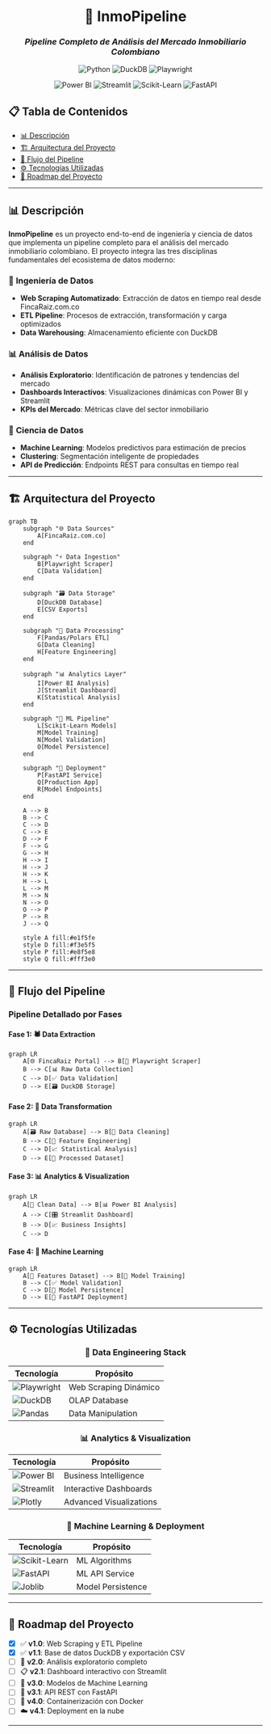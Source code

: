 <div align="center">

# 🏡 InmoPipeline
### *Pipeline Completo de Análisis del Mercado Inmobiliario Colombiano*

<p align="center">
  <img src="https://img.shields.io/badge/Python-Data_Engineering-3776ab?style=for-the-badge&logo=python&logoColor=white" alt="Python">
  <img src="https://img.shields.io/badge/DuckDB-Analytics_Database-FFF000?style=for-the-badge&logo=duckdb&logoColor=black" alt="DuckDB">
  <img src="https://img.shields.io/badge/Playwright-Web_Scraping-2EAD33?style=for-the-badge&logo=playwright&logoColor=white" alt="Playwright">
</p>

<p align="center">
  <img src="https://img.shields.io/badge/Power_BI-Business_Intelligence-F2C811?style=for-the-badge&logo=powerbi&logoColor=black" alt="Power BI">
  <img src="https://img.shields.io/badge/Streamlit-Interactive_Dashboards-FF4B4B?style=for-the-badge&logo=streamlit&logoColor=white" alt="Streamlit">
  <img src="https://img.shields.io/badge/Scikit_Learn-Machine_Learning-F7931E?style=for-the-badge&logo=scikit-learn&logoColor=white" alt="Scikit-Learn">
  <img src="https://img.shields.io/badge/FastAPI-ML_Services-009688?style=for-the-badge&logo=fastapi&logoColor=white" alt="FastAPI">
</p>

</div>

## 📋 Tabla de Contenidos

- [📊 Descripción](#-descripción)
- [🏗️ Arquitectura del Proyecto](#️-arquitectura-del-proyecto)
- [🔄 Flujo del Pipeline](#-flujo-del-pipeline)
- [⚙️ Tecnologías Utilizadas](#️-tecnologías-utilizadas)
- [🔮 Roadmap del Proyecto](#-roadmap-del-proyecto)

---

## 📊 Descripción

**InmoPipeline** es un proyecto end-to-end de ingeniería y ciencia de datos que implementa un pipeline completo para el análisis del mercado inmobiliario colombiano. El proyecto integra las tres disciplinas fundamentales del ecosistema de datos moderno:

### 🔧 **Ingeniería de Datos**
- **Web Scraping Automatizado**: Extracción de datos en tiempo real desde FincaRaiz.com.co
- **ETL Pipeline**: Procesos de extracción, transformación y carga optimizados
- **Data Warehousing**: Almacenamiento eficiente con DuckDB

### 📊 **Análisis de Datos**
- **Análisis Exploratorio**: Identificación de patrones y tendencias del mercado
- **Dashboards Interactivos**: Visualizaciones dinámicas con Power BI y Streamlit
- **KPIs del Mercado**: Métricas clave del sector inmobiliario

### 🤖 **Ciencia de Datos**
- **Machine Learning**: Modelos predictivos para estimación de precios
- **Clustering**: Segmentación inteligente de propiedades
- **API de Predicción**: Endpoints REST para consultas en tiempo real

---

## 🏗️ Arquitectura del Proyecto

```mermaid
graph TB
    subgraph "🌐 Data Sources"
        A[FincaRaiz.com.co]
    end
    
    subgraph "⚡ Data Ingestion"
        B[Playwright Scraper]
        C[Data Validation]
    end
    
    subgraph "🗃️ Data Storage"
        D[DuckDB Database]
        E[CSV Exports]
    end
    
    subgraph "🔄 Data Processing"
        F[Pandas/Polars ETL]
        G[Data Cleaning]
        H[Feature Engineering]
    end
    
    subgraph "📊 Analytics Layer"
        I[Power BI Analysis]
        J[Streamlit Dashboard]
        K[Statistical Analysis]
    end
    
    subgraph "🤖 ML Pipeline"
        L[Scikit-Learn Models]
        M[Model Training]
        N[Model Validation]
        O[Model Persistence]
    end
    
    subgraph "🚀 Deployment"
        P[FastAPI Service]
        Q[Production App]
        R[Model Endpoints]
    end
    
    A --> B
    B --> C
    C --> D
    C --> E
    D --> F
    F --> G
    G --> H
    H --> I
    H --> J
    H --> K
    H --> L
    L --> M
    M --> N
    N --> O
    O --> P
    P --> R
    J --> Q
    
    style A fill:#e1f5fe
    style D fill:#f3e5f5
    style P fill:#e8f5e8
    style Q fill:#fff3e0
```

---

## 🔄 Flujo del Pipeline

### Pipeline Detallado por Fases

#### **Fase 1: 🕷️ Data Extraction**
```mermaid
graph LR
    A[🌐 FincaRaiz Portal] --> B[🤖 Playwright Scraper]
    B --> C[📊 Raw Data Collection]
    C --> D[✅ Data Validation]
    D --> E[🗃️ DuckDB Storage]
```

#### **Fase 2: 🔄 Data Transformation**
```mermaid
graph LR
    A[🗃️ Raw Database] --> B[🧹 Data Cleaning]
    B --> C[🔧 Feature Engineering]
    C --> D[📈 Statistical Analysis]
    D --> E[💾 Processed Dataset]
```

#### **Fase 3: 📊 Analytics & Visualization**
```mermaid
graph LR
    A[💾 Clean Data] --> B[📊 Power BI Analysis]
    A --> C[🎛️ Streamlit Dashboard]
    B --> D[📈 Business Insights]
    C --> D
```

#### **Fase 4: 🤖 Machine Learning**
```mermaid
graph LR
    A[💾 Features Dataset] --> B[🧠 Model Training]
    B --> C[✅ Model Validation]
    C --> D[💾 Model Persistence]
    D --> E[🚀 FastAPI Deployment]
```

---

## ⚙️ Tecnologías Utilizadas

<div align="center">

### 🔧 **Data Engineering Stack**
| Tecnología | Propósito |
|------------|-----------|
| ![Playwright](https://img.shields.io/badge/Playwright-2EAD33?style=flat&logo=playwright&logoColor=white) | Web Scraping Dinámico |
| ![DuckDB](https://img.shields.io/badge/DuckDB-FFF000?style=flat&logo=duckdb&logoColor=black) | OLAP Database |
| ![Pandas](https://img.shields.io/badge/Pandas-150458?style=flat&logo=pandas&logoColor=white) | Data Manipulation |

### 📊 **Analytics & Visualization**
| Tecnología | Propósito |
|------------|-----------|
| ![Power BI](https://img.shields.io/badge/Power_BI-F2C811?style=flat&logo=powerbi&logoColor=black) | Business Intelligence |
| ![Streamlit](https://img.shields.io/badge/Streamlit-FF4B4B?style=flat&logo=streamlit&logoColor=white) | Interactive Dashboards |
| ![Plotly](https://img.shields.io/badge/Plotly-3F4F75?style=flat&logo=plotly&logoColor=white) | Advanced Visualizations |

### 🤖 **Machine Learning & Deployment**
| Tecnología | Propósito |
|------------|-----------|
| ![Scikit-Learn](https://img.shields.io/badge/Scikit_Learn-F7931E?style=flat&logo=scikit-learn&logoColor=white) | ML Algorithms |
| ![FastAPI](https://img.shields.io/badge/FastAPI-009688?style=flat&logo=fastapi&logoColor=white) | ML API Service |
| ![Joblib](https://img.shields.io/badge/Joblib-FF6B6B?style=flat) | Model Persistence |

</div>

---

## 🔮 Roadmap del Proyecto

- [x] ✅ **v1.0**: Web Scraping y ETL Pipeline
- [x] ✅ **v1.1**: Base de datos DuckDB y exportación CSV
- [ ] 🚧 **v2.0**: Análisis exploratorio completo
- [ ] 📋 **v2.1**: Dashboard interactivo con Streamlit
- [ ] 🤖 **v3.0**: Modelos de Machine Learning
- [ ] 🚀 **v3.1**: API REST con FastAPI
- [ ] 🐳 **v4.0**: Containerización con Docker
- [ ] ☁️ **v4.1**: Deployment en la nube

---
